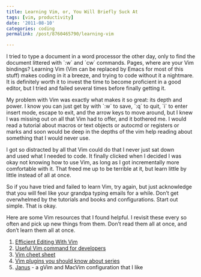 ```yaml
---
title: Learning Vim, or, You Will Briefly Suck At
tags: [vim, productivity]
date: '2011-08-10'
categories: coding
permalink: /post/8760465790/learning-vim

---
```


I tried to type a document in a word processor the other day, only
to find the document littered with \`:w\` and \`cw\` commands.
Pages, where are your Vim bindings? Learning Vim (Vim can be replaced by
Emacs for most of this stuff) makes coding in it a breeze, and trying
to code without it a nightmare. It is definitely worth it to invest the
time to become proficient in a good editor, but I tried and failed
several times before finally getting it.

My problem with Vim was exactly what makes it so great: its depth and
power. I know you can just get by with \`:w\` to save, \`:q\` to quit,
\`i\` to enter insert mode, escape to exit, and the arrow keys to move
around, but I knew I was missing out on all that Vim had to offer, and
it bothered me. I would read a tutorial about macros or text objects or
autocmd or registers or marks and soon would be deep in the depths of
the vim help reading about something that I would never use.

I got so distracted by all that Vim could do that I never just sat down
and used what I needed to code. It finally clicked when I decided I was
okay not knowing how to use Vim, as long as I got incrementally more
comfortable with it. That freed me up to be terrible at it, but learn
little by little instead of all at once.

So if you have tried and failed to learn Vim, try again, but just
acknowledge that you will feel like your grandpa typing emails for a
while. Don’t get overwhelmed by the tutorials and books and
configurations. Start out simple. That is okay.

Here are some Vim resources that I found helpful. I revisit these every
so often and pick up new things from them. Don’t read them all at once,
and don’t learn them all at once.

1.  [Efficient Editing With
    Vim](http://jmcpherson.org/editing.html "Efficient Editing With Vim")
2.  [Useful Vim command for
    developers](http://thinksimple.pl/entries/89-Useful-Vim-commands-for-developers "Useful Vim commands for developers")
3.  [Vim cheet
    sheet](http://www.fprintf.net/vimCheatSheet.html "Vim cheet sheet")
4.  [Vim plugins you should know about
    series](http://www.catonmat.net/series/vim-plugins-you-should-know-about "Vim plugins you should know about series")
5.  [Janus](http://github.com/carlhuda/janus "Janus") - a gVim and
    MacVim configuration that I like

